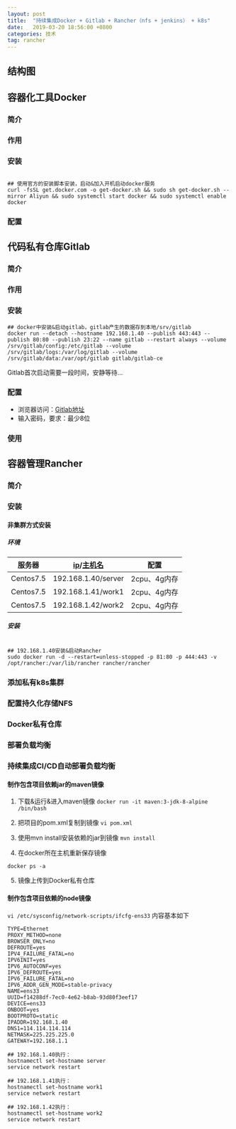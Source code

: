 ```yaml
---
layout: post
title:  "持续集成Docker + Gitlab + Rancher（nfs + jenkins） + k8s"
date:   2019-03-20 18:56:00 +0800
categories: 技术
tag: rancher
---
```



## 结构图

## 容器化工具Docker
### 简介
### 作用
### 安装
```

## 使用官方的安装脚本安装，启动&加入开机启动docker服务
curl -fsSL get.docker.com -o get-docker.sh && sudo sh get-docker.sh --mirror Aliyun && sudo systemctl start docker && sudo systemctl enable docker

```

### 配置

## 代码私有仓库Gitlab
### 简介
### 作用
### 安装

```
## docker中安装&启动gitlab，gitlab产生的数据存到本地/srv/gitlab
docker run --detach --hostname 192.168.1.40 --publish 443:443 --publish 80:80 --publish 23:22 --name gitlab --restart always --volume /srv/gitlab/config:/etc/gitlab --volume /srv/gitlab/logs:/var/log/gitlab --volume /srv/gitlab/data:/var/opt/gitlab gitlab/gitlab-ce
```
Gitlab首次启动需要一段时间，安静等待...
### 配置
- 浏览器访问：[Gitlab地址](http://192.168.1.40)
- 输入密码，要求：最少8位

### 使用

## 容器管理Rancher
### 简介
### 安装

#### 非集群方式安装 
##### 环境

| 服务器 | [ip][ip]/[主机名][hostname] | 配置 |
| --- | --- | --- |
| Centos7.5 | 192.168.1.40/server | 2cpu、4g内存 |
| Centos7.5 | 192.168.1.41/work1 | 2cpu、4g内存 |
| Centos7.5 | 192.168.1.42/work2 | 2cpu、4g内存 |

##### 安装
```shell

## 192.168.1.40安装&启动Rancher
sudo docker run -d --restart=unless-stopped -p 81:80 -p 444:443 -v /opt/rancher:/var/lib/rancher rancher/rancher

```

### 添加私有k8s集群

### 配置持久化存储NFS

### Docker私有仓库

### 部署负载均衡

### 持续集成CI/CD自动部署负载均衡

#### 制作包含项目依赖jar的maven镜像
1. 下载&运行&进入maven镜像
`docker run -it maven:3-jdk-8-alpine /bin/bash`

2. 把项目的pom.xml复制到镜像
`vi pom.xml`
3. 使用mvn install安装依赖的jar到镜像
`mvn install`
4. 在docker所在主机重新保存镜像
```shell
docker ps -a 
```
5. 镜像上传到Docker私有仓库


#### 制作包含项目依赖的node镜像






[ip]: 设置ip：
`vi /etc/sysconfig/network-scripts/ifcfg-ens33`
内容基本如下
```
TYPE=Ethernet
PROXY_METHOD=none
BROWSER_ONLY=no
DEFROUTE=yes
IPV4_FAILURE_FATAL=no
IPV6INIT=yes
IPV6_AUTOCONF=yes
IPV6_DEFROUTE=yes
IPV6_FAILURE_FATAL=no
IPV6_ADDR_GEN_MODE=stable-privacy
NAME=ens33
UUID=f14288df-7ec0-4e62-b8ab-93d80f3eef17
DEVICE=ens33
ONBOOT=yes
BOOTPROTO=static
IPADDR=192.168.1.40
DNS1=114.114.114.114
NETMASK=225.225.225.0
GATEWAY=192.168.1.1
```

[hostname]: 设置hostname：
```
## 192.168.1.40执行：
hostnamectl set-hostname server
service network restart

## 192.168.1.41执行：
hostnamectl set-hostname work1
service network restart

## 192.168.1.42执行：
hostnamectl set-hostname work2
service network restart
```

